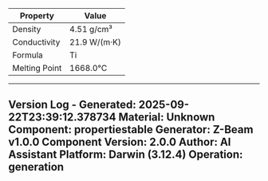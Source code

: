 | Property | Value |
|----------|-------|
| Density | 4.51 g/cm³ |
| Conductivity | 21.9 W/(m·K) |
| Formula | Ti |
| Melting Point | 1668.0°C |


---
Version Log - Generated: 2025-09-22T23:39:12.378734
Material: Unknown
Component: propertiestable
Generator: Z-Beam v1.0.0
Component Version: 2.0.0
Author: AI Assistant
Platform: Darwin (3.12.4)
Operation: generation
---